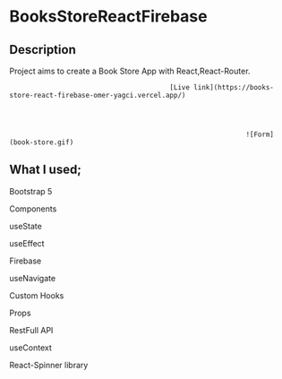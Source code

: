 # BooksStoreReactFirebase

## Description

Project aims to create a Book Store App with React,React-Router.


                                            [Live link](https://books-store-react-firebase-omer-yagci.vercel.app/)

                                      
  
  
                                                               ![Form](book-store.gif)


## What I used;

Bootstrap 5

Components

useState

useEffect

Firebase

useNavigate

Custom Hooks

Props

RestFull API

useContext

React-Spinner library
